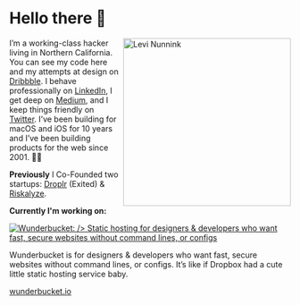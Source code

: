 # Hello there 👋

<img align="right" src="https://files.nunn.ink/68hDk5.png" alt="Levi Nunnink" width="300" />

I’m a working-class hacker living in Northern California. You can see my code here and my attempts at design on [Dribbble](https://dribbble.com/nunnink). I behave professionally on [LinkedIn](https://www.linkedin.com/in/levi-nunnink-18baa72/), I get deep on [Medium](https://medium.com/@culturezoo), and I keep things friendly on [Twitter](https://twitter.com/LeviNunnink). I’ve been building for macOS and iOS for 10 years and I’ve been building products for the web since 2001. 👴🏻

**Previously** I Co-Founded two startups: [Droplr](https://droplr.com) (Exited) & [Riskalyze](https://riskalyze.com).

**Currently I'm working on:**

<a href="https://wunderbucket.io"><img src="https://wunderbucket.io/img/wunderbucket-type.svg?ebc27272259d6f56c03da7bf2cef1e12" alt="Wunderbucket: />
Static hosting for designers &amp; developers who want fast, secure websites without command lines, or configs" /></a>

Wunderbucket is for designers & developers who want fast, secure websites without command lines, or configs. It’s like if Dropbox had a cute little static hosting service baby.

[wunderbucket.io](https://wunderbucket.io)

